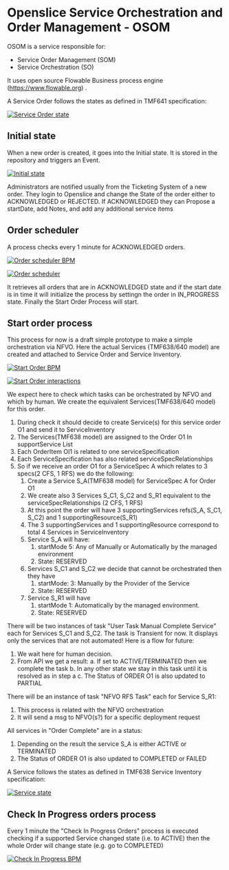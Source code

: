 # Openslice Service Orchestration and Order Management - OSOM

OSOM is a service responsible for:
 * Service Order Management (SOM)
 * Service Orchestration (SO)

It uses open source Flowable Business process engine (https://www.flowable.org) .

A Service Order follows the states as defined in TMF641 specification: 

[![Service Order state](../images/service_order_states.png)](../images/service_order_states.png)


## Initial state

When a new order is created, it goes into the Initial state. It is stored in the repository and triggers an Event.

[![Initial state](../images/service_order_initial_state.png)](../images/service_order_initial_state.png)

Administrators are notified usually from the Ticketing System of a new order. They login to Openslice and change the State of the order either to ACKNOWLEDGED or REJECTED. If ACKNOWLEDGED they can Propose a startDate, add Notes, and add any additional service items

## Order scheduler

A process checks every 1 minute for ACKNOWLEDGED orders.

[![Order scheduler BPM](../images/order_scheduler_bpm.png)](../images/order_scheduler_bpm.png)

[![Order scheduler](../images/order_scheduler_diagram.png)](../images/order_scheduler_diagram.png)

It retrieves all orders that are in ACKNOWLEDGED state and if the start date is in time it will initialize the process by settingn the order in IN_PROGRESS state. Finally the Start Order Process will start.


## Start order process

This process for now is a draft simple prototype to make a simple orchestration via NFVO. Here the actual Services (TMF638/640 model) are created and attached to Service Order and Service Inventory.

[![Start Order BPM](../images/start_order_process_bpm.png)](../images/start_order_process_bpm.png)

[![Start Order interactions](../images/start_order_process_diagram.png)](../images/start_order_process_diagram.png)

We expect here to check which tasks can be orchestrated by NFVO and which by human. We create the equivalent Services(TMF638/640 model) for this order.

1. During check it should decide to create Service(s) for this service order O1 and send it to ServiceInventory
2. The Services(TMF638 model) are assigned to the Order O1 In supportService List
3. Each OrderItem OI1 is related to one serviceSpecification
4. Each ServiceSpecification has also related serviceSpecRelationships
5. So if we receive an order O1 for a ServiceSpec A which relates to 3 specs(2 CFS, 1 RFS) we do the following:
	1. Create a Service S_A(TMF638 model) for ServiceSpec A for Order O1
	2. We create also 3 Services S_C1, S_C2 and S_R1 equivalent to the serviceSpecRelationships (2 CFS, 1 RFS) 
	3. At this point the order will have 3 supportingServices  refs(S_A, S_C1, S_C2) and 1 supportingResource(S_R1)
	4. The 3 supportingServices and 1 supportingResource correspond to total 4 Services in ServiceInventory
	5. Service S_A will have: 
		1. startMode 5: Any of Manually or Automatically by the managed environment
		2. State: RESERVED
	6. Services S_C1 and S_C2 we decide that cannot be orchestrated then they have 
		1. startMode: 3: Manually by the Provider of the Service
		2. State: RESERVED
	7. Service S_R1 will have 
		1. startMode 1: Automatically by the managed environment.
		2. State: RESERVED
   
   
There will be two instances of task "User Task Manual Complete Service" each for Services S_C1 and S_C2. The task is Transient for now. It displays only the services that are not automated! 
Here is a flow for future:

1. We wait here for human decision.
2. From API we get a result:
	a. If set to ACTIVE/TERMINATED then we complete the task
	b. In any other state we stay in this task until it is resolved as in step a
	c. The Status of ORDER O1 is also updated to PARTIAL

There will be an instance of  task "NFVO RFS Task" each for Service S_R1:

1. This process is related with the NFVO orchestration
2. It will send a msg to NFVO(s?) for a specific deployment request


All services in "Order Complete" are in a status:

1. Depending on the result the service S_A is either ACTIVE or TERMINATED
2. The Status of ORDER O1 is also updated to COMPLETED or FAILED

  
A Service follows the states as defined in TMF638 Service Inventory specification: 

[![Service state](../images/service_states.png)](../images/service_states.png)
  
## Check In Progress orders process

Every 1 minute the "Check In Progress Orders" process is executed checking if a supported Service changed state (i.e. to ACTIVE) then the whole Order will change state (e.g. go to COMPLETED)

[![Check In Progress BPM](../images/check_inProgress_orders.png)](../images/check_inProgress_orders.png)
  
  
